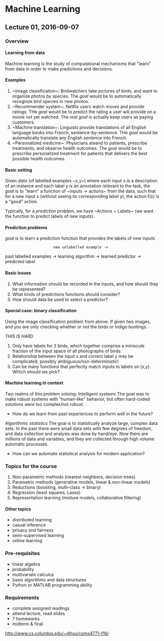 # Machine Learning

## Lecture 01, 2016-09-07
### Overview
#### Learning from data
Machine learning is the study of computational mechanisms that "learn" from data in order to make predictions and decisions.
#### Examples
1. ~Image classification~: Birdwatchers take pictures of birds, and want to organize photos by species. The *goal* would be to automatically recognize bird species in new photos.
2. ~Recommender system~: Netflix users watch moves and provide ratings. THe *goal* would be to predict the rating a user will provide on a movie not yet watched. The *real goal* is actually keep users as paying customers.
3. ~Machine translation~: Linguists provide translations of all English language books into French, sentence-by-sentence. THe *goal* would be automatically translate any English sentence into French.
4. ~Personalized medicine~: Physicians ateend to patients, prescribe treatments, and observe health outcomes. The *goal* would be to prescribe personalized treatment for patients that delivers the best possible health outcomes.

#### Basic setting
Given *data* (of labelled examples ~x,y~) where each input x is a description of an instance and each label y is an annotation relevant to the task, the *goal* is to "learn" a function of ~inputs -> actions~ from the data, such that for a new input x (without seeing its corresponding label y), the action f(x) is a "good" action.

Typically, for a *prediction problem*, we have ~Actions = Labels~ (we want the function to predict labels of new inputs).

#### Prediction problems
*goal* is to learn a prediction function that provides the labels of new inputs

                          new unlabelled example ->
past labelled examples -> learning algorithm -> learned predictor -> predicted label

#### Basic issues
1. What information should be recorded in the inputs, and how should they be represented?
2. What kinds of predictions functions should consider?
3. How should data be used to select a predictor?

#### Special case: binary classification
Using the image classification problem from above. If given two images, and you are only checking whether or not the birds or indigo buntings.

*THIS IS HARD*
1. Only have labels for 2 birds, which together comprise a miniscule fraction of the input space of all photographs of birds.
2. Relationship between the input x and correct label y may be complicated, possibly ambiguous/non-deterministic!
3. Can be many functions that perfectly match inputs to labels on (x,y). WHich should we pick?

#### Machine learning in context
Two realms of this problem solving:
*Intelligent systems*
The goal was to make robust systems with "human-like" behavior, but often hard-coded solutions were too complex/not robust.
- How do we learn from past experiences to perform well in the future?

*Algorithmic statistics*
The goal is to statistically analyze large, complex data sets. In the past there were small data sets with few degrees of freedom, and data collection and analysis was done by hand/eye. Now there are millions of data and variables, and they are collected through high volume automatic processes.
- How can we automate statistical analysis for modern application?

### Topics for the course
1. Non-parametric methods (nearest neighbors, decision trees)
2. Parametric methods (generative models, linear & non-linear models)
3. Reductions (boosting, multi-class -> binary)
4. Regression (least squares, Lasso)
5. Representation learning (mixture models, collaborative filtering)

#### Other topics
- distributed learning
- casual inference
- privacy and fairness
- semi-supervised learning
- online learning

### Pre-requisites
- linear algebra
- probability
- multivariate calculus
- basic algorithms and data structures
- Python or MATLAB programming ability

### Requirements
- complete assigned readings
- attend lecture, read slides
- 7 homeworks
- midterm & final

http://www.cs.columbia.edu/~djhsu/coms4771-f16/
